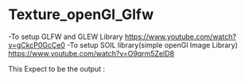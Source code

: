 # Texture_openGl_Glfw
-To setup GLFW and GLEW Library 
https://www.youtube.com/watch?v=gCkcP0GcCe0
-To setup  SOIL library(simple openGl Image Library)
https://www.youtube.com/watch?v=O9qrm5ZelD8

This Expect to be the output : 
